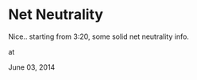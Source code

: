 # Net Neutrality
Nice.. starting from 3:20, some solid net neutrality info.








at

June 03, 2014















